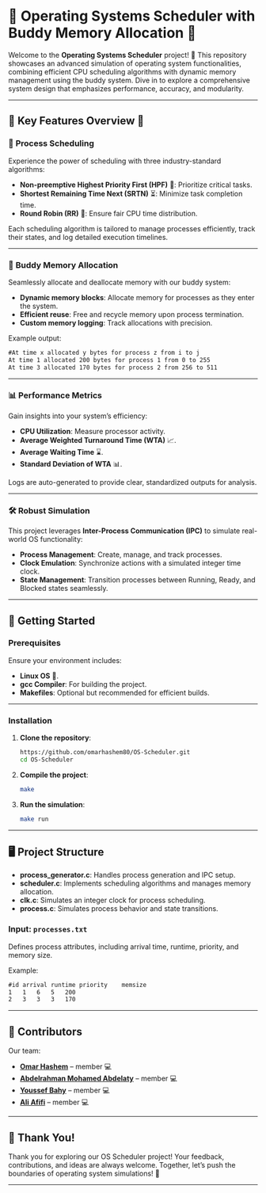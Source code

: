 # 🌟 **Operating Systems Scheduler with Buddy Memory Allocation** 🌟  

Welcome to the **Operating Systems Scheduler** project! 🚀 This repository showcases an advanced simulation of operating system functionalities, combining efficient CPU scheduling algorithms with dynamic memory management using the buddy system. Dive in to explore a comprehensive system design that emphasizes performance, accuracy, and modularity.  

---

## 🎉 **Key Features Overview** 🎉  

### 🔄 **Process Scheduling**  
Experience the power of scheduling with three industry-standard algorithms:  

- **Non-preemptive Highest Priority First (HPF)** 🚦: Prioritize critical tasks.  
- **Shortest Remaining Time Next (SRTN)** ⏳: Minimize task completion time.  
- **Round Robin (RR)** 🔄: Ensure fair CPU time distribution.  

Each scheduling algorithm is tailored to manage processes efficiently, track their states, and log detailed execution timelines.  

---  

### 🧠 **Buddy Memory Allocation**  
Seamlessly allocate and deallocate memory with our buddy system:  

- **Dynamic memory blocks**: Allocate memory for processes as they enter the system.  
- **Efficient reuse**: Free and recycle memory upon process termination.  
- **Custom memory logging**: Track allocations with precision.  

Example output:  
```txt  
#At time x allocated y bytes for process z from i to j  
At time 1 allocated 200 bytes for process 1 from 0 to 255  
At time 3 allocated 170 bytes for process 2 from 256 to 511  
```  

---  

### 📊 **Performance Metrics**  
Gain insights into your system’s efficiency:  

- **CPU Utilization**: Measure processor activity.  
- **Average Weighted Turnaround Time (WTA)** 📈.  
- **Average Waiting Time** ⌛.  
- **Standard Deviation of WTA** 📊.  

Logs are auto-generated to provide clear, standardized outputs for analysis.  

---  

### 🛠️ **Robust Simulation**  
This project leverages **Inter-Process Communication (IPC)** to simulate real-world OS functionality:  

- **Process Management**: Create, manage, and track processes.  
- **Clock Emulation**: Synchronize actions with a simulated integer time clock.  
- **State Management**: Transition processes between Running, Ready, and Blocked states seamlessly.  

---  

## 🚀 **Getting Started**  

### **Prerequisites**  
Ensure your environment includes:  

- **Linux OS** 🐧.  
- **gcc Compiler**: For building the project.  
- **Makefiles**: Optional but recommended for efficient builds.  

---  

### **Installation**  

1. **Clone the repository**:  
   ```bash  
   https://github.com/omarhashem80/OS-Scheduler.git 
   cd OS-Scheduler 
   ```  

2. **Compile the project**:  
   ```bash  
   make  
   ```  

3. **Run the simulation**:  
   ```bash  
   make run  
   ```  

---  

## 🖥️ **Project Structure**  

- **process_generator.c**: Handles process generation and IPC setup.  
- **scheduler.c**: Implements scheduling algorithms and manages memory allocation.  
- **clk.c**: Simulates an integer clock for process scheduling.  
- **process.c**: Simulates process behavior and state transitions.  

### Input: `processes.txt`  
Defines process attributes, including arrival time, runtime, priority, and memory size.  

Example:  
```txt  
#id	arrival	runtime	priority	memsize  
1	1	6	5	200  
2	3	3	3	170  
```  

---  

## 👥 **Contributors**  

Our team:  

- **[Omar Hashem](https://github.com/omarhashem80)** – member 💻
- **[Abdelrahman Mohamed Abdelaty](https://github.com/Abdelrahman-Mohamed-Abdelaty)** – member 💻
- **[Youssef Bahy](https://github.com/Youssef-Bahy-Youssef)** – member 💻
- **[Ali Afifi](https://github.com/Ali-Afifi-Hussain)** – member 💻

---  

## 🌟 **Thank You!**  

Thank you for exploring our OS Scheduler project! Your feedback, contributions, and ideas are always welcome. Together, let’s push the boundaries of operating system simulations! 🎉  

---  
